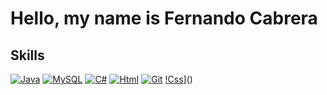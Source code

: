 # Hello, my name is Fernando Cabrera

## Skills
[![Java](https://img.shields.io/badge/Java-007396?style=for-the-badge&logo=java&logoColor=white&labelColor=101010)]()
[![MySQL](https://img.shields.io/badge/MySQL-4479A1?style=for-the-badge&logo=mysql&logoColor=white&labelColor=101010)]()
[![C#](https://img.shields.io/badge/c#-007396?style=for-the-badge&logo=c#&logoColor=white&labelColor=101010)]()
[![Html](https://img.shields.io/badge/html-4479A1?style=for-the-badge&logo=html&logoColor=white&labelColor=101010)]()
[![Git](https://img.shields.io/badge/Git-007396?style=for-the-badge&logo=Git&logoColor=white&labelColor=101010)]()
[!Css](https://img.shields.io/badge/Css-4479A1?style=for-the-badge&logo=Css&logoColor=white&labelColor=101010)]()
